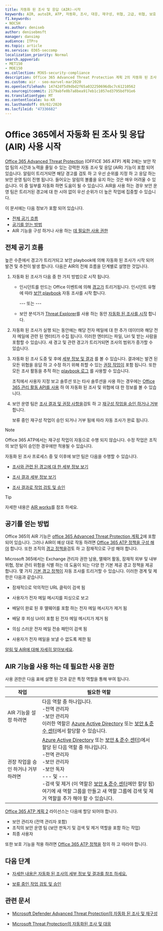 ```yaml
---
title: 자동화 된 조사 및 응답 (AIR)-시작
keywords: AIR, autoIR, ATP, 자동화, 조사, 대응, 재구성, 위협, 고급, 위협, 보호
f1.keywords:
- NOCSH
ms.author: deniseb
author: denisebmsft
manager: dansimp
audience: ITPro
ms.topic: article
ms.service: O365-seccomp
localization_priority: Normal
search.appverid:
- MET150
- MOE150
ms.collection: M365-security-compliance
description: Office 365 Advanced Threat Protection 계획 2의 자동화 된 조사 및 응답 기능 사용을 시작 하세요.
ms.custom: air - seo-marvel-mar2020
ms.openlocfilehash: 14742df5d9dbd2f65a032250696dbc7c61210562
ms.sourcegitcommit: 2179abfe0b7a8bea917eb1c1057ed3795bdf91e6
ms.translationtype: MT
ms.contentlocale: ko-KR
ms.lasthandoff: 09/02/2020
ms.locfileid: "47336682"
---
```

# <a name="get-started-using-automated-investigation-and-response-air-in-office-365"></a>Office 365에서 자동화 된 조사 및 응답 (AIR) 사용 시작

[Office 365 Advanced Threat Protection](office-365-atp.md) (OFFICE 365 ATP) 계획 2에는 보안 작업 팀의 시간과 노력을 줄일 수 있는 강력한 자동 조사 및 응답 (AIR) 기능이 포함 되어 있습니다. 알림이 트리거되면 해당 경고를 검토 하 고 우선 순위를 지정 하 고 응답 하는 보안 운영 팀이 진행 됩니다. 들어오는 알림의 볼륨을 유지 하는 것은 매우 어려울 수 있습니다. 이 중 일부를 자동화 하면 도움이 될 수 있습니다. AIR을 사용 하는 경우 보안 운영 팀은 트리거된 경고에 대 한 시야 없이 우선 순위가 더 높은 작업에 집중할 수 있습니다.

이 문서에는 다음 정보가 포함 되어 있습니다.

- [전체 공기 흐름](#the-overall-flow-of-air)
- [공기를 얻는 방법](#how-to-get-air)
- AIR 기능을 구성 하거나 사용 하는 [데 필요한 사용 권한](#required-permissions-to-use-air-capabilities)

## <a name="the-overall-flow-of-air"></a>전체 공기 흐름

높은 수준에서 경고가 트리거되고 보안 playbook에 의해 자동화 된 조사가 시작 되어 발견 및 추천이 발생 합니다. 다음은 AIR의 전체 흐름을 단계별로 설명한 것입니다.

1. 자동화 된 조사가 다음 중 한 가지 방법으로 시작 됩니다.

   - 인시던트를 만드는 Office 이벤트에 의해 [경고가](https://docs.microsoft.com/microsoft-365/compliance/alert-policies) 트리거됩니다. 인시던트 유형에 따라 [보안 playbook](automated-investigation-response-office.md#security-playbooks) 자동 조사를 시작 합니다. 

     --- 또는 ---
   
   - 보안 분석가가 [Threat Explorer](threat-explorer.md)를 사용 하는 동안 [자동화 된 조사를 시작](automated-investigation-response-office.md#example-a-security-administrator-triggers-an-investigation-from-threat-explorer) 합니다.

2. 자동화 된 조사가 실행 되는 동안에는 해당 전자 메일에 대 한 추가 데이터와 해당 전자 메일에 관련 된 엔터티가 수집 됩니다. 이러한 엔터티는 파일, Url 및 받는 사람을 포함할 수 있습니다.  새 경고 및 관련 경고가 트리거되면 조사의 범위가 증가할 수 있습니다.

3. 자동화 된 조사 도중 및 후에 [세부 정보 및 결과](air-view-investigation-results.md) 를 볼 수 있습니다. 결과에는 발견 된 모든 위협을 응답 하 고 수정 하기 위해 취할 수 있는 [권장 작업이](air-remediation-actions.md) 포함 됩니다. 또한 모든 조사 활동을 추적 하는 [playbook 로그](air-view-investigation-results.md#playbook-log) 를 사용할 수 있습니다.

    조직에서 사용자 지정 보고 솔루션 또는 타사 솔루션을 사용 하는 경우에는 [Office 365 관리 활동 API를 사용](air-custom-reporting.md) 하 여 자동화 된 조사 및 위협에 대 한 정보를 볼 수 있습니다.

4. 보안 운영 팀은 [조사 결과 및 권장 사항을](air-view-investigation-results.md)검토 하 고 [재구성 작업을 승인 하거나 거부](air-review-approve-pending-completed-actions.md)합니다. 

    보류 중인 재구성 작업이 승인 되거나 거부 됨에 따라 자동 조사가 완료 됩니다.

> [!NOTE]
> Office 365 ATP에서는 재구성 작업이 자동으로 수행 되지 않습니다. 수정 작업은 조직의 보안 팀이 승인한 경우에만 적용될 수 있습니다. 

자동화 된 조사 프로세스 중 및 이후에 보안 팀은 다음을 수행할 수 있습니다.

- [조사와 관련 된 경고에 대 한 세부 정보 보기](air-view-investigation-results.md#view-details-about-an-alert-related-to-an-investigation)

- [조사 결과 세부 정보 보기](air-view-investigation-results.md#view-details-of-an-investigation)

- [조사 결과로 작업 검토 및 승인](air-review-approve-pending-completed-actions.md)

> [!TIP]
> 자세한 내용은 [AIR works](https://docs.microsoft.com/microsoft-365/security/office-365-security/automated-investigation-response-office)를 참조 하세요.

## <a name="how-to-get-air"></a>공기를 얻는 방법

Office 365의 AIR 기능은 [office 365 Advanced Threat Protection 계획 2](https://docs.microsoft.com/microsoft-365/security/office-365-security/office-365-atp#office-365-atp-plan-1-and-plan-2)에 포함 되어 있습니다. 그러나 AIR이 예상 대로 작동 하려면 [Office 365 ATP 정책을 구성 해야](https://docs.microsoft.com/microsoft-365/security/office-365-security/protect-against-threats) 합니다. 또한 조직의 [경고 정책을](https://docs.microsoft.com/microsoft-365/compliance/alert-policies)검토 하 고 잠재적으로 구성 해야 합니다. 

Microsoft 365에서는 Exchange 관리자 권한 남용, 맬웨어 활동, 잠재적 외부 및 내부 위협, 정보 관리 위험을 식별 하는 데 도움이 되는 다양 한 기본 제공 경고 정책을 제공 합니다. 몇 가지 [기본 경고 정책이](https://docs.microsoft.com/microsoft-365/compliance/alert-policies#default-alert-policies) 자동 조사를 트리거할 수 있습니다. 이러한 경계 및 제한은 다음과 같습니다.

- 잠재적으로 악의적인 URL 클릭이 검색 됨

- 사용자가 전자 메일 메시지를 피싱으로 보고

- 배달이 완료 된 후 맬웨어를 포함 하는 전자 메일 메시지가 제거 됨

- 배달 후 피싱 Url이 포함 된 전자 메일 메시지가 제거 됨

- 의심 스러운 전자 메일 전송 패턴이 검색 됨

- 사용자가 전자 메일을 보낼 수 없도록 제한 됨

[알림 및 AIR에 대해 자세히 알아보세요](https://docs.microsoft.com/microsoft-365/security/office-365-security/automated-investigation-response-office).

## <a name="required-permissions-to-use-air-capabilities"></a>AIR 기능을 사용 하는 데 필요한 사용 권한

사용 권한은 다음 표에 설명 된 것과 같은 특정 역할을 통해 부여 됩니다. 

|작업 |필요한 역할 |
|--|--|
|AIR 기능을 설정 하려면 |다음 역할 중 하나입니다. <br/>-전역 관리자<br/>-보안 관리자 <br/>이러한 역할은 [Azure Active Directory](https://docs.microsoft.com/azure/active-directory/users-groups-roles/directory-assign-admin-roles) 또는 [보안 & 준수 센터](https://docs.microsoft.com/microsoft-365/security/office-365-security/permissions-in-the-security-and-compliance-center)에서 할당할 수 있습니다. |
|권장 작업을 승인 하거나 거부 하려면|[Azure Active Directory](https://docs.microsoft.com/azure/active-directory/users-groups-roles/directory-assign-admin-roles) 또는 [보안 & 준수 센터](https://docs.microsoft.com/microsoft-365/security/office-365-security/permissions-in-the-security-and-compliance-center))에서 할당 된 다음 역할 중 하나입니다.<br/>-전역 관리자 <br/>-보안 관리자<br/>-보안 독자 <br/>--- 및 ---<br/>-검색 및 제거 (이 역할은 [보안 & 준수 센터](https://docs.microsoft.com/microsoft-365/security/office-365-security/permissions-in-the-security-and-compliance-center)에만 할당 됨) 여기에 새 역할 그룹을 만들고 새 역할 그룹에 검색 및 제거 역할을 추가 해야 할 수 있습니다.

[Office 365 ATP 계획 2](https://docs.microsoft.com/microsoft-365/security/office-365-security/office-365-atp#office-365-atp-plan-1-and-plan-2) 라이선스는 다음에 할당 되어야 합니다.
- 보안 관리자 (전역 관리자 포함)
- 조직의 보안 운영 팀 (보안 판독기 및 검색 및 제거 역할을 포함 하는 작업)
- 최종 사용자

또한 보호 기능을 적용 하려면 [Office 365 ATP 정책을](https://docs.microsoft.com/microsoft-365/security/office-365-security/office-365-atp#configure-atp-policies) 정의 하 고 따라야 합니다.

## <a name="next-steps"></a>다음 단계

- [자세한 내용은 자동화 된 조사의 세부 정보 및 결과를 참조 하세요.](https://docs.microsoft.com/microsoft-365/security/office-365-security/air-view-investigation-results#view-details-of-an-investigation)

- [보류 중인 작업 검토 및 승인](https://docs.microsoft.com/microsoft-365/security/office-365-security/air-remediation-actions)

## <a name="related-articles"></a>관련 문서

- [Microsoft Defender Advanced Threat Protection의 자동화 된 조사 및 재구성](https://docs.microsoft.com/windows/security/threat-protection/microsoft-defender-atp/automated-investigations)

- [Microsoft Threat Protection의 자동화된 조사 및 대응](https://docs.microsoft.com/microsoft-365/security/mtp/mtp-autoir)
